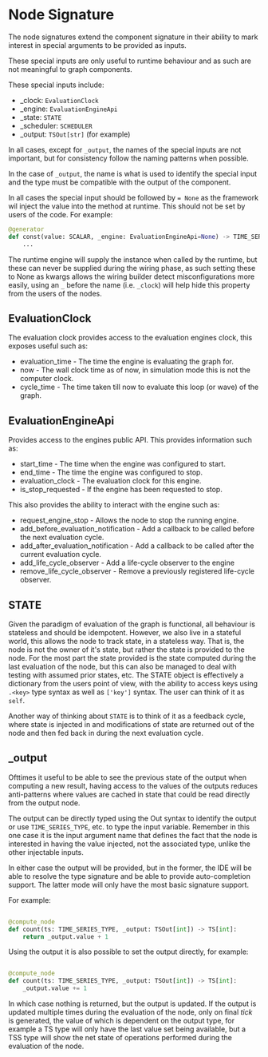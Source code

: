 Node Signature
==============

The node signatures extend the component signature in their ability to
mark interest in special arguments to be provided as inputs.

These special inputs are only useful to runtime behaviour and as such are
not meaningful to graph components.

These special inputs include:

* _clock: ``EvaluationClock``
* _engine: ``EvaluationEngineApi``
* _state: ``STATE``
* _scheduler: ``SCHEDULER``
* _output: ``TSOut[str]`` (for example)

In all cases, except for ``_output``, the names of the special inputs are not important, but for consistency
follow the naming patterns when possible.

In the case of ``_output``, the name is what is used to identify the special input and the type must
be compatible with the output of the component.

In all cases the special input should be followed by ``= None`` as the framework wil inject the value
into the method at runtime. This should not be set by users of the code. For example:

```python
@generator
def const(value: SCALAR, _engine: EvaluationEngineApi=None) -> TIME_SERIES_VALUE:
    ...
```

The runtime engine will supply the instance when called by the runtime, but these can never be supplied
during the wiring phase, as such setting these to None as kwargs allows the
wiring builder detect misconfigurations more easily, using an ``_`` before the name (i.e. ``_clock``) 
will help hide this property from the users of the nodes.

EvaluationClock
---------------

The evaluation clock provides access to the evaluation engines clock, this exposes useful
such as:

* evaluation_time - The time the engine is evaluating the graph for.
* now - The wall clock time as of now, in simulation mode this is not the computer clock.
* cycle_time - The time taken till now to evaluate this loop (or wave) of the graph.

EvaluationEngineApi
-------------------

Provides access to the engines public API. This provides information such as:

* start_time - The time when the engine was configured to start.
* end_time - The time the engine was configured to stop.
* evaluation_clock - The evaluation clock for this engine.
* is_stop_requested - If the engine has been requested to stop.

This also provides the ability to interact with the engine such as:

* request_engine_stop - Allows the node to stop the running engine.
* add_before_evaluation_notification - Add a callback to be called before the next evaluation cycle.
* add_after_evaluation_notification - Add a callback to be called after the current evaluation cycle.
* add_life_cycle_observer - Add a life-cycle observer to the engine
* remove_life_cycle_observer - Remove a previously registered life-cycle observer.

STATE
-----

Given the paradigm of evaluation of the graph is functional, all behaviour is
stateless and should be idempotent. However, we also live in a stateful world,
this allows the node to track state, in a stateless way. That is, the node
is not the owner of it's state, but rather the state is provided to the node.
For the most part the state provided is the state computed during the last
evaluation of the node, but this can also be managed to deal with testing
with assumed prior states, etc.
The STATE object is effectively a dictionary from the users point of view,
with the ability to access keys using ``.<key>`` type syntax as well as ``['key']`` 
syntax. The user can think of it as ``self``.

Another way of thinking about ``STATE`` is to think of it as a feedback cycle, where
state is injected in and modifications of state are returned out of the node and then
fed back in during the next evaluation cycle.

_output
-------

Ofttimes it useful to be able to see the previous state of the output when computing
a new result, having access to the values of the outputs reduces anti-patterns where
values are cached in state that could be read directly from the output node.

The output can be directly typed using the <time-series-type>Out syntax to identify
the output or use ``TIME_SERIES_TYPE``, etc. to type the input variable. Remember in this
one case it is the input argument name that defines the fact that the node is interested
in having the value injected, not the associated type, unlike the other injectable inputs.

In either case the output will be provided, but in the former, the IDE will be able to
resolve the type signature and be able to provide auto-completion support. The latter mode
will only have the most basic signature support.

For example:

```python

@compute_node
def count(ts: TIME_SERIES_TYPE, _output: TSOut[int]) -> TS[int]:
    return _output.value + 1
```

Using the output it is also possible to set the output directly, for example:

```python

@compute_node
def count(ts: TIME_SERIES_TYPE, _output: TSOut[int]) -> TS[int]:
    _output.value += 1
```

In which case nothing is returned, but the output is updated. If the output is updated
multiple times during the evaluation of the node, only on final *tick* is generated, the value
of which is dependent on the output type, for example a TS type will only have the last
value set being available, but a TSS type will show the net state of operations performed
during the evaluation of the node.
